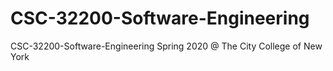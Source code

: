 # CSC-32200-Software-Engineering
CSC-32200-Software-Engineering Spring 2020 @ The City College of New York 
